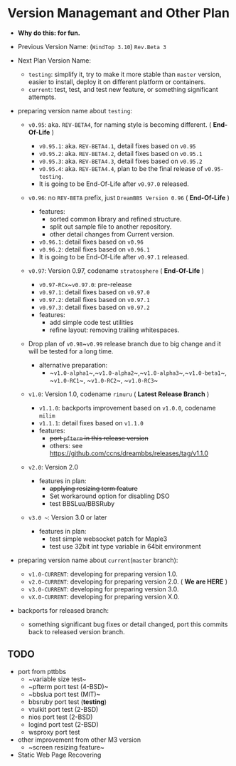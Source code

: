 # Version Managemant and Other Plan

* **Why do this: for fun.**

* Previous Version Name: (`WindTop 3.10`) `Rev.Beta 3`

* Next Plan Version Name:
    + `testing`: simplify it, try to make it more stable than `master` version, easier to install, deploy it on different platform or containers.
    + `current`: test, test, and test new feature, or something significant attempts.

* preparing version name about `testing`:

    + `v0.95`: aka. `REV-BETA4`, for naming style is becoming different. ( **End-Of-Life** )
        - `v0.95.1`: aka. `REV-BETA4.1`, detail fixes based on `v0.95`
        - `v0.95.2`: aka. `REV-BETA4.2`, detail fixes based on `v0.95.1`
        - `v0.95.3`: aka. `REV-BETA4.3`, detail fixes based on `v0.95.2`
        - `v0.95.4`: aka. `REV-BETA4.4`, plan to be the final release of `v0.95-testing`.
        - It is going to be End-Of-Life after `v0.97.0` released.

    + `v0.96`: no `REV-BETA` prefix, just `DreamBBS Version 0.96` ( **End-Of-Life** )
        - features: 
          * sorted common library and refined structure.
          * split out sample file to another repository.
          * other detail changes from Current version.
        - `v0.96.1`: detail fixes based on `v0.96`
        - `v0.96.2`: detail fixes based on `v0.96.1`
        - It is going to be End-Of-Life after `v0.97.1` released.

    + `v0.97`: Version 0.97, codename `stratosphere` ( **End-Of-Life** )
        - `v0.97-RCx`~`v0.97.0`: pre-release
        - `v0.97.1`: detail fixes based on `v0.97.0`
        - `v0.97.2`: detail fixes based on `v0.97.1` 
        - `v0.97.3`: detail fixes based on `v0.97.2`
        - features:
          * add simple code test utilities
          * refine layout: removing trailing whitespaces.
    + Drop plan of `v0.98`~`v0.99` release branch due to big change and it will be tested for a long time.
        - alternative preparation:
          * ~`v1.0-alpha1`~,~`v1.0-alpha2`~,~`v1.0-alpha3`~,~`v1.0-beta1`~, ~`v1.0-RC1`~, ~`v1.0-RC2`~, ~`v1.0-RC3`~
    + `v1.0`: Version 1.0, codename `rimuru` ( **Latest Release Branch** )
        - `v1.1.0`: backports improvement based on `v1.0.0`, codename `milim`
        - `v1.1.1`: detail fixes based on `v1.1.0`
        - features:
          * ~~port `pfterm` in this release version~~
          * others: see https://github.com/ccns/dreambbs/releases/tag/v1.1.0
    + `v2.0`: Version 2.0
        - features in plan:
          * ~~applying resizing term feature~~
          * Set workaround option for disabling DSO
          * test BBSLua/BBSRuby
    + `v3.0 ~`: Version 3.0 or later
        - features in plan:
          * test simple websocket patch for Maple3
          * test use 32bit int type variable in 64bit environment

* preparing version name about `current`(`master` branch):
    + `v1.0-CURRENT`: developing for preparing version 1.0.
    + `v2.0-CURRENT`: developing for preparing version 2.0. ( **We are HERE** )
    + `v3.0-CURRENT`: developing for preparing version 3.0.
    + `vX.0-CURRENT`: developing for preparing version X.0.

* backports for released branch:
    + something significant bug fixes or detail changed, port this commits back to released version branch.

## TODO
- port from pttbbs
    * ~variable size test~
    * ~pfterm port test (4-BSD)~
    * ~bbslua port test (MIT)~
    * bbsruby port test (**testing**)
    * vtuikit port test (2-BSD)
    * nios port test (2-BSD)
    * logind port test (2-BSD)
    * wsproxy port test
- other improvement from other M3 version
    * ~screen resizing feature~
- Static Web Page Recovering
